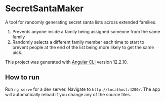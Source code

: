 # SecretSantaMaker

A tool for randomly generating secret santa lists across extended families.

1. Prevents anyone inside a family being assigned someone from the same family
2. Randomly selects a different family member each time to start to prevent people at the end of the list being more likely to get the same pick.


This project was generated with [Angular CLI](https://github.com/angular/angular-cli) version 12.2.10.

## How to run

Run `ng serve` for a dev server. Navigate to `http://localhost:4200/`. The app will automatically reload if you change any of the source files.

